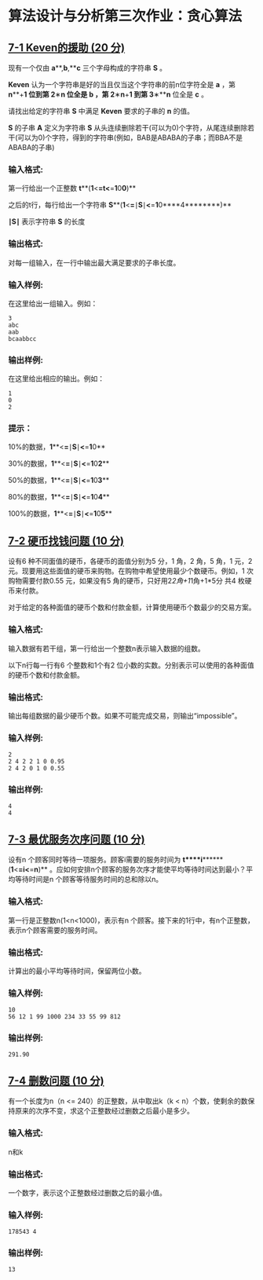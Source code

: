 # 算法设计与分析第三次作业：贪心算法

## [7-1 Keven的援助 (20 分)](a.cpp)

现有一个仅由 **a****,****b****,****c** 三个字母构成的字符串 **S** 。

**K****e****v****e****n** 认为一个字符串是好的当且仅当这个字符串的前n位字符全是 **a** ，第 **n****+****1** 位到第 **2****∗****n** 位全是 **b** ，第 **2****∗****n****+****1** 到第 **3****∗****n** 位全是 **c** 。

请找出给定的字符串 **S** 中满足 **K****e****v****e****n** 要求的子串的 **n** 的值。

**S** 的子串 **A** 定义为字符串 **S** 从头连续删除若干(可以为0)个字符，从尾连续删除若干(可以为0)个字符，得到的字符串(例如，BAB是ABABA的子串；而BBA不是ABABA的子串)

### 输入格式:

第一行给出一个正整数 **t****(****1****<****=****t****<****=****1****0****0****)**

之后的t行，每行给出一个字符串 **S****(****1****<****=****∣****S****∣****<****=****1****0****4********)**

**∣****S****∣** 表示字符串 **S** 的长度

### 输出格式:

对每一组输入，在一行中输出最大满足要求的子串长度。

### 输入样例:

在这里给出一组输入。例如：

```in
3
abc
aab
bcaabbcc
```

### 输出样例:

在这里给出相应的输出。例如：

```out
1
0
2
```

### 提示：

10%的数据，**1****<****=****∣****S****∣****<****=****1****0**

30%的数据，**1****<****=****∣****S****∣****<****=****1****0****2******

50%的数据，**1****<****=****∣****S****∣****<****=****1****0****3******

80%的数据，**1****<****=****∣****S****∣****<****=****1****0****4******

100%的数据，**1****<****=****∣****S****∣****<****=****1****0****5******

## [7-2 硬币找钱问题 (10 分)](b.cpp)

设有6 种不同面值的硬币，各硬币的面值分别为5 分，1 角，2 角，5 角，1 元，2元。现要用这些面值的硬币来购物。在购物中希望使用最少个数硬币。例如，1 次购物需要付款0.55 元，如果没有5 角的硬币，只好用2*2角+1*1角+1*5分 共4 枚硬币来付款。

对于给定的各种面值的硬币个数和付款金额，计算使用硬币个数最少的交易方案。

### 输入格式:

输入数据有若干组，第一行给出一个整数n表示输入数据的组数。

以下n行每一行有6 个整数和1个有2 位小数的实数。分别表示可以使用的各种面值的硬币个数和付款金额。

### 输出格式:

输出每组数据的最少硬币个数。如果不可能完成交易，则输出“impossible”。

### 输入样例:

```in
2
2 4 2 2 1 0 0.95
2 4 2 0 1 0 0.55
```

### 输出样例:

```out
4
4
```


## [7-3 最优服务次序问题 (10 分)](c.cpp)

设有n 个顾客同时等待一项服务。顾客i需要的服务时间为 **t****i********(****1****<****=****i****<****=****n****)** 。应如何安排n个顾客的服务次序才能使平均等待时间达到最小？平均等待时间是n 个顾客等待服务时间的总和除以n。

### 输入格式:

第一行是正整数n(1<n<1000)，表示有n 个顾客。接下来的1行中，有n个正整数，表示n个顾客需要的服务时间。

### 输出格式:

计算出的最小平均等待时间，保留两位小数。

### 输入样例:

```in
10
56 12 1 99 1000 234 33 55 99 812
```

### 输出样例:

```out
291.90
```



## [7-4 删数问题 (10 分)](d.cpp)

有一个长度为n（n <= 240）的正整数，从中取出k（k < n）个数，使剩余的数保持原来的次序不变，求这个正整数经过删数之后最小是多少。

### 输入格式:

n和k

### 输出格式:

一个数字，表示这个正整数经过删数之后的最小值。

### 输入样例:

```in
178543 4
```

### 输出样例:

```out
13
```
